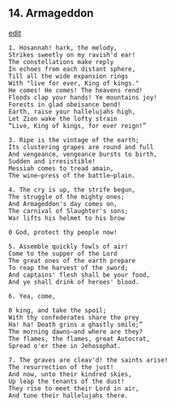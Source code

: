 
## 14.  Armageddon
[edit](https://docs.google.com/document/d/1ck911PIIZ%2Dnv6NjHFv%2Dwen6Kt3KunACL/edit?mode=html)



    1. Hosannah! hark, the melody,
    Strikes sweetly on my ravish'd ear!
    The constellations make reply
    In echoes from each distant sphere,
    Till all the wide expansion rings
    With "live for ever, King of kings."
    He comes! He comes! The heavens rend!
    Floods clap your hands! Ye mountains joy!
    Forests in glad obeisance bend!
    Earth, raise your hallelujahs high,
    Let Zion wake the lofty strain
    “Live, King of kings, for ever reign!”

    3. Ripe is the vintage of the earth;
    Its clustering grapes are round and full
    And vengeance, vengeance bursts to birth,
    Sudden and irresistible!
    Messiah comes to tread amain,
    The wine—press of the battle—plain.

    4. The cry is up, the strife begun,
    The struggle of the mighty ones;
    And Armageddon's day comes on,
    The carnival of Slaughter's sons;
    War lifts his helmet to his brow

    0 God, protect thy people now!

    5. Assemble quickly fowls of air!
    Come to the supper of the Lord
    The great ones of the earth prepare
    To reap the harvest of the sword;
    And captains' flesh shall be your food,
    And ye shall drink of heroes' blood.

    6. Yea, come, 

    0 king, and take the spoil;
    With thy confederates share the prey
    Ha! ha! Death grins a ghastly smile;”
    The morning dawns—and where are they?
    The flames, the flames, great Autocrat,
    Spread o'er thee in Jehosophat.

    7. The graves are cleav'd! the saints arise!
    The resurrection of the just!
    And now, unto their kindred skies,
    Up leap the tenants of the dust!
    They rise to meet their Lord in air,
    And tune their hallelujahs there.
